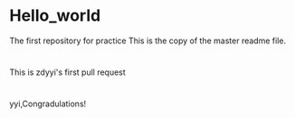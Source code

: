 # Hello_world
The first repository for practice
This is the copy of the master readme file.
#
This is zdyyi's first pull request
#
yyi,Congradulations!
